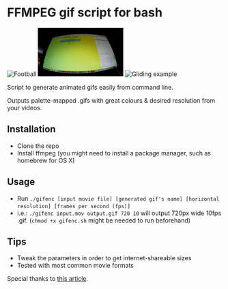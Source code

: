 # FFMPEG gif script for bash

![Football](nisula-2018-07-04-slomo.gif)
![Coding example](coding.gif)
![Gliding example](gliding.gif)

Script to generate animated gifs easily from command line.

Outputs palette-mapped .gifs with great colours & desired resolution from your videos.

## Installation

* Clone the repo
* Install ffmpeg (you might need to install a package manager, such as homebrew for OS X)

## Usage
* Run `./gifenc [input movie file] [generated gif's name] [horizontal resolution] [frames per second (fps)]`
* i.e.: `./gifenc input.mov output.gif 720 10` will output 720px wide 10fps .gif. (`chmod +x gifenc.sh` might be needed to run beforehand)

## Tips
* Tweak the parameters in order to get internet-shareable sizes
* Tested with most common movie formats

Special thanks to [this article](http://blog.pkh.me/p/21-high-quality-gif-with-ffmpeg.html).
